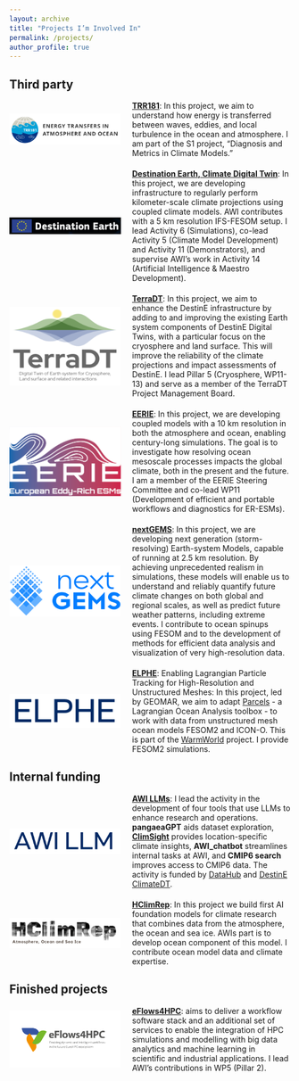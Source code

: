 ```yaml
---
layout: archive
title: "Projects I’m Involved In"
permalink: /projects/
author_profile: true
---
```


## Third party

<div style="display: flex; flex-direction: column; gap: 20px;">

<div style="display: flex; align-items: center;">
    <img src="../images/trr.png" alt="TRR181" style="width: 200px; margin-right: 20px;">
    <div><strong><a href="https://www.trr-energytransfers.de/">TRR181</a></strong>: In this project, we aim to understand how energy is transferred between waves, eddies, and local turbulence in the ocean and atmosphere. I am part of the S1 project, “Diagnosis and Metrics in Climate Models.”
</div>
</div>

<div style="display: flex; align-items: center;">
    <img src="../images/DestinE.png" alt="DestinE" style="width: 200px; margin-right: 20px;">
    <div><strong><a href="https://destination-earth.eu/">Destination Earth, Climate Digital Twin</a></strong>: In this project, we are developing infrastructure to regularly perform kilometer-scale climate projections using coupled climate models. AWI contributes with a 5 km resolution IFS-FESOM setup. I lead Activity 6 (Simulations), co-lead Activity 5 (Climate Model Development) and Activity 11 (Demonstrators), and supervise AWI’s work in Activity 14 (Artificial Intelligence & Maestro Development).
</div>
</div>

<div style="display: flex; align-items: center;">
    <img src="../images/terradt.png" alt="TerraDT" style="width: 200px; margin-right: 20px;">
    <div><strong><a href="https://www.terradt.eu/">TerraDT</a></strong>: In this project, we aim to enhance the DestinE infrastructure by adding to and improving the existing Earth system components of DestinE Digital Twins, with a particular focus on the cryosphere and land surface. This will improve the reliability of the climate projections and impact assessments of DestinE. I lead Pillar 5 (Cryosphere, WP11-13) and serve as a member of the TerraDT Project Management Board.
</div>
</div>

<div style="display: flex; align-items: center;">
    <img src="../images/eerie.png" alt="EERIE" style="width: 200px; margin-right: 20px;">
    <div><strong><a href="https://eerie-project.eu/">EERIE</a></strong>: In this project, we are developing coupled models with a 10 km resolution in both the atmosphere and ocean, enabling century-long simulations. The goal is to investigate how resolving ocean mesoscale processes impacts the global climate, both in the present and the future. I am a member of the EERIE Steering Committee and co-lead WP11 (Development of efficient and portable workflows and diagnostics for ER-ESMs).
</div>
</div>

<div style="display: flex; align-items: center;">
    <img src="../images/next-gems-logo.svg" alt="nextGEMS" style="width: 200px; margin-right: 20px;">
    <div><strong><a href="https://nextgems-h2020.eu/">nextGEMS</a></strong>: In this project, we are developing next generation (storm-resolving) Earth-system Models, capable of running at 2.5 km resolution. By achieving unprecedented realism in simulations, these models will enable us to understand and reliably quantify future climate changes on both global and regional scales, as well as predict future weather patterns, including extreme events. I contribute to ocean spinups using FESOM and to the development of methods for efficient data analysis and visualization of very high-resolution data.
</div>
</div>

<div style="display: flex; align-items: center;">
    <img src="../images/elphe.png" alt="ELPHE" style="width: 200px; margin-right: 20px;">
    <div><strong><a href="">ELPHE</a></strong>: Enabling Lagrangian Particle Tracking for High-Resolution and Unstructured Meshes: In this project, led by GEOMAR, we aim to adapt <a href="https://oceanparcels.org/">Parcels</a> - a Lagrangian Ocean Analysis toolbox - to work with data from unstructured mesh ocean models FESOM2 and ICON-O. This is part of the <a href="https://www.warmworld.de/">WarmWorld</a> project. I provide FESOM2 simulations.
</div>
</div>

</div>



## Internal funding

<div style="display: flex; flex-direction: column; gap: 20px;">

<div style="display: flex; align-items: center;">
    <img src="../images/awillm.png" alt="AWI LLMs" style="width: 200px; margin-right: 20px;">
    <div><strong><a href="https://helmholtz.software/software/awi-gpt">AWI LLMs</a></strong>: I lead the activity in the development of four tools that use LLMs to enhance research and operations. <strong>pangaeaGPT</strong> aids dataset exploration, <strong><a href="https://destination-earth.eu/">ClimSight</a></strong> provides location-specific climate insights, <strong>AWI_chatbot</strong> streamlines internal tasks at AWI, and <strong>CMIP6 search</strong> improves access to CMIP6 data. The activity is funded by <a href="https://earth-data.de/">DataHub</a> and <a href="https://destination-earth.eu/">DestinE ClimateDT</a>.
    </div>
</div>

<div style="display: flex; align-items: center;">
    <img src="../images/HClimRep.png" alt="HClimRep" style="width: 200px; margin-right: 20px;">
    <div><strong><a href="[https://helmholtz.software/software/awi-gpt](https://hclimrep-project.de/)">HClimRep</a></strong>: In this project we build first AI foundation models for climate research that combines data from the atmosphere, the ocean and sea ice. AWIs part is to develop ocean component of this model. I contribute ocean model data and climate expertise.
    </div>
</div>

</div>



## Finished projects

<div style="display: flex; flex-direction: column; gap: 20px;">

<div style="display: flex; align-items: center;">
    <img src="../images/eflows4hpc.svg" alt="eFlows4HPC" style="width: 200px; margin-right: 20px;">
    <div><strong><a href="https://eflows4hpc.eu/">eFlows4HPC</a></strong>: aims to deliver a workflow software stack and an additional set of services to enable the integration of HPC simulations and modelling with big data analytics and machine learning in scientific and industrial applications. I lead AWI’s contributions in WP5 (Pillar 2).
</div>
</div>
</div>
